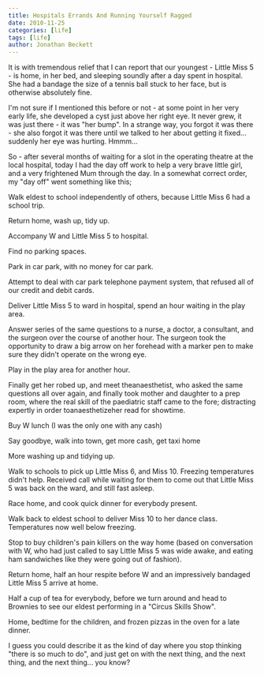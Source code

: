 ```yaml
---
title: Hospitals Errands And Running Yourself Ragged
date: 2010-11-25
categories: [life]
tags: [life]
author: Jonathan Beckett
---
```


It is with tremendous relief that I can report that our youngest - Little Miss 5 - is home, in her bed, and sleeping soundly after a day spent in hospital. She had a bandage the size of a tennis ball stuck to her face, but is otherwise absolutely fine.

I'm not sure if I mentioned this before or not - at some point in her very early life, she developed a cyst just above her right eye. It never grew, it was just there - it was "her bump". In a strange way, you forgot it was there - she also forgot it was there until we talked to her about getting it fixed... suddenly her eye was hurting. Hmmm...

So - after several months of waiting for a slot in the operating theatre at the local hospital, today I had the day off work to help a very brave little girl, and a very frightened Mum through the day. In a somewhat correct order, my "day off" went something like this;

Walk eldest to school independently of others, because Little Miss 6 had a school trip.

Return home, wash up, tidy up.

Accompany W and Little Miss 5 to hospital.

Find no parking spaces.

Park in car park, with no money for car park.

Attempt to deal with car park telephone payment system, that refused all of our credit and debit cards.

Deliver Little Miss 5 to ward in hospital, spend an hour waiting in the play area.

Answer series of the same questions to a nurse, a doctor, a consultant, and the surgeon over the course of another hour. The surgeon took the opportunity to draw a big arrow on her forehead with a marker pen to make sure they didn't operate on the wrong eye.

Play in the play area for another hour.

Finally get her robed up, and meet theanaesthetist, who asked the same questions all over again, and finally took mother and daughter to a prep room, where the real skill of the paediatric staff came to the fore; distracting expertly in order toanaesthetizeher read for showtime.

Buy W lunch (I was the only one with any cash)

Say goodbye, walk into town, get more cash, get taxi home

More washing up and tidying up.

Walk to schools to pick up Little Miss 6, and Miss 10. Freezing temperatures didn't help. Received call while waiting for them to come out that Little Miss 5 was back on the ward, and still fast asleep.

Race home, and cook quick dinner for everybody present.

Walk back to eldest school to deliver Miss 10 to her dance class. Temperatures now well below freezing.

Stop to buy children's pain killers on the way home (based on conversation with W, who had just called to say Little Miss 5 was wide awake, and eating ham sandwiches like they were going out of fashion).

Return home, half an hour respite before W and an impressively bandaged Little Miss 5 arrive at home.

Half a cup of tea for everybody, before we turn around and head to Brownies to see our eldest performing in a "Circus Skills Show".

Home, bedtime for the children, and frozen pizzas in the oven for a late dinner.

I guess you could describe it as the kind of day where you stop thinking "there is so much to do", and just get on with the next thing, and the next thing, and the next thing... you know?